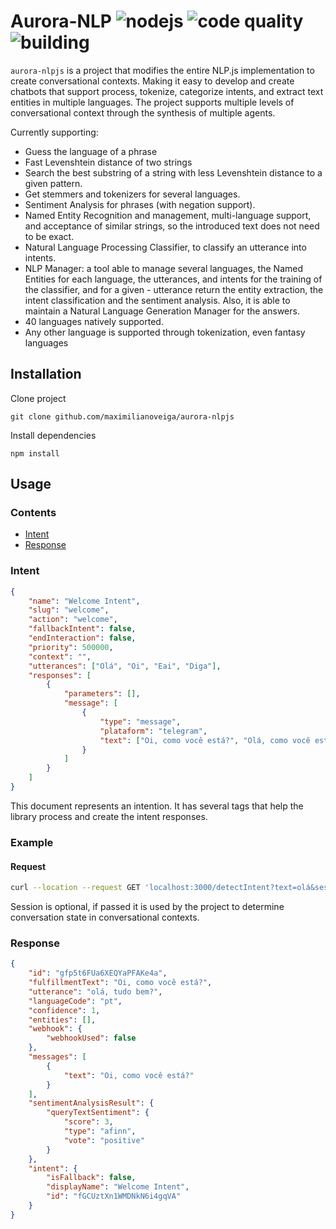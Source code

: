 # Aurora-NLP ![nodejs](https://img.shields.io/badge/nodejs-v16.8.0-blue) ![code quality](https://img.shields.io/badge/code%20quality-A-green) ![building](https://img.shields.io/badge/building-passing-blue)

`aurora-nlpjs` is a project that modifies the entire NLP.js implementation to create conversational contexts. Making it easy to develop and create chatbots that support process, tokenize, categorize intents, and extract text entities in multiple languages. The project supports multiple levels of conversational context through the synthesis of multiple agents.

Currently supporting:

-   Guess the language of a phrase
-   Fast Levenshtein distance of two strings
-   Search the best substring of a string with less Levenshtein distance to a given pattern.
-   Get stemmers and tokenizers for several languages.
-   Sentiment Analysis for phrases (with negation support).
-   Named Entity Recognition and management, multi-language support, and acceptance of similar strings, so the introduced text does not need to be exact.
-   Natural Language Processing Classifier, to classify an utterance into intents.
-   NLP Manager: a tool able to manage several languages, the Named Entities for each language, the utterances, and intents for the training of the classifier, and for a given - utterance return the entity extraction, the intent classification and the sentiment analysis. Also, it is able to maintain a Natural Language Generation Manager for the answers.
-   40 languages natively supported.
-   Any other language is supported through tokenization, even fantasy languages

## Installation

Clone project

```console
git clone github.com/maximilianoveiga/aurora-nlpjs
```

Install dependencies

```console
npm install
```

## Usage

### Contents

-   [Intent](#intent)
-   [Response](#response)

### Intent

```json
{
    "name": "Welcome Intent",
    "slug": "welcome",
    "action": "welcome",
    "fallbackIntent": false,
    "endInteraction": false,
    "priority": 500000,
    "context": "",
    "utterances": ["Olá", "Oi", "Eai", "Diga"],
    "responses": [
        {
            "parameters": [],
            "message": [
                {
                    "type": "message",
                    "plataform": "telegram",
                    "text": ["Oi, como você está?", "Olá, como você esta?"]
                }
            ]
        }
    ]
}
```

This document represents an intention. It has several tags that help the library process and create the intent responses.

### Example

#### Request

```bash
curl --location --request GET 'localhost:3000/detectIntent?text=olá&sessionId=xbwpe1ns8XyDbQBZ35Jp3r'
```

Session is optional, if passed it is used by the project to determine conversation state in conversational contexts.

### Response

```json
{
    "id": "gfp5t6FUa6XEQYaPFAKe4a",
    "fulfillmentText": "Oi, como você está?",
    "utterance": "olá, tudo bem?",
    "languageCode": "pt",
    "confidence": 1,
    "entities": [],
    "webhook": {
        "webhookUsed": false
    },
    "messages": [
        {
            "text": "Oi, como você está?"
        }
    ],
    "sentimentAnalysisResult": {
        "queryTextSentiment": {
            "score": 3,
            "type": "afinn",
            "vote": "positive"
        }
    },
    "intent": {
        "isFallback": false,
        "displayName": "Welcome Intent",
        "id": "fGCUztXn1WMDNkN6i4gqVA"
    }
}
```
